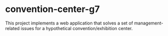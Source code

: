 # convention-center-g7
This project implements a web application that solves a set of management-related issues for a hypothetical convention/exhibition center. 
